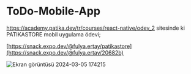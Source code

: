 # ToDo-Mobile-App

https://academy.patika.dev/tr/courses/react-native/odev_2 sitesinde ki PATIKASTORE mobil uygulama ödevi;

[https://snack.expo.dev/@fulya.ertay/patikastore](https://snack.expo.dev/@fulya.ertay/20682b)

![Ekran görüntüsü 2024-03-05 174215](https://github.com/fulyaertay/ToDo-Mobile-App/assets/56890438/5f06dfc1-e344-4bc2-b4f2-2fe313cdb789)

